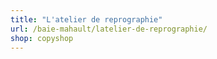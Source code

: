 ```yaml
---
title: "L'atelier de reprographie"
url: /baie-mahault/latelier-de-reprographie/
shop: copyshop
---
```

